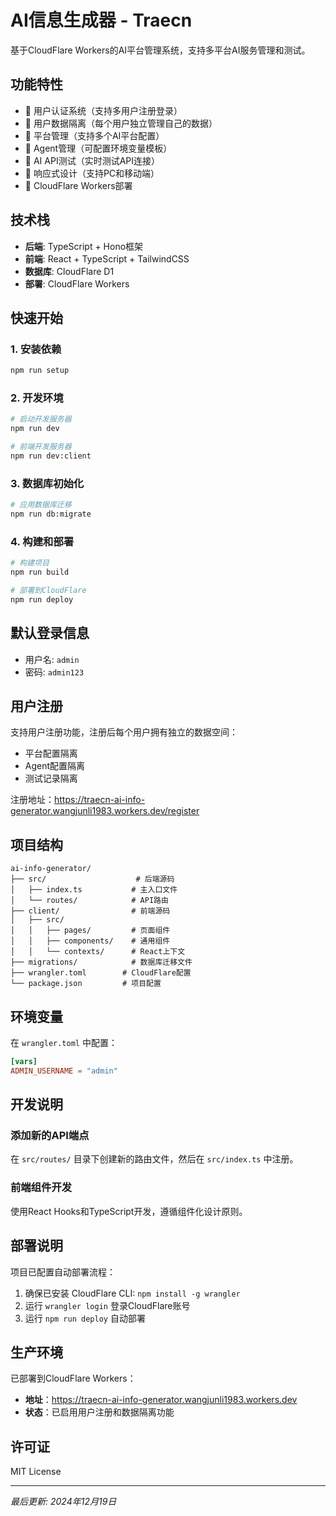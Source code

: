 # AI信息生成器 - Traecn

基于CloudFlare Workers的AI平台管理系统，支持多平台AI服务管理和测试。

## 功能特性

- 🔐 用户认证系统（支持多用户注册登录）
- 👥 用户数据隔离（每个用户独立管理自己的数据）
- 🏢 平台管理（支持多个AI平台配置）
- 🤖 Agent管理（可配置环境变量模板）
- 🧪 AI API测试（实时测试API连接）
- 📱 响应式设计（支持PC和移动端）
- 🚀 CloudFlare Workers部署

## 技术栈

- **后端**: TypeScript + Hono框架
- **前端**: React + TypeScript + TailwindCSS
- **数据库**: CloudFlare D1
- **部署**: CloudFlare Workers

## 快速开始

### 1. 安装依赖

```bash
npm run setup
```

### 2. 开发环境

```bash
# 启动开发服务器
npm run dev

# 前端开发服务器
npm run dev:client
```

### 3. 数据库初始化

```bash
# 应用数据库迁移
npm run db:migrate
```

### 4. 构建和部署

```bash
# 构建项目
npm run build

# 部署到CloudFlare
npm run deploy
```

## 默认登录信息

- 用户名: `admin`
- 密码: `admin123`

## 用户注册

支持用户注册功能，注册后每个用户拥有独立的数据空间：
- 平台配置隔离
- Agent配置隔离
- 测试记录隔离

注册地址：https://traecn-ai-info-generator.wangjunli1983.workers.dev/register

## 项目结构

```
ai-info-generator/
├── src/                    # 后端源码
│   ├── index.ts           # 主入口文件
│   └── routes/            # API路由
├── client/                # 前端源码
│   ├── src/
│   │   ├── pages/         # 页面组件
│   │   ├── components/    # 通用组件
│   │   └── contexts/      # React上下文
├── migrations/            # 数据库迁移文件
├── wrangler.toml        # CloudFlare配置
└── package.json         # 项目配置
```

## 环境变量

在 `wrangler.toml` 中配置：

```toml
[vars]
ADMIN_USERNAME = "admin"
```

## 开发说明

### 添加新的API端点

在 `src/routes/` 目录下创建新的路由文件，然后在 `src/index.ts` 中注册。

### 前端组件开发

使用React Hooks和TypeScript开发，遵循组件化设计原则。

## 部署说明

项目已配置自动部署流程：

1. 确保已安装 CloudFlare CLI: `npm install -g wrangler`
2. 运行 `wrangler login` 登录CloudFlare账号
3. 运行 `npm run deploy` 自动部署

## 生产环境

已部署到CloudFlare Workers：
- **地址**：https://traecn-ai-info-generator.wangjunli1983.workers.dev
- **状态**：已启用用户注册和数据隔离功能

## 许可证

MIT License

---
*最后更新: 2024年12月19日*